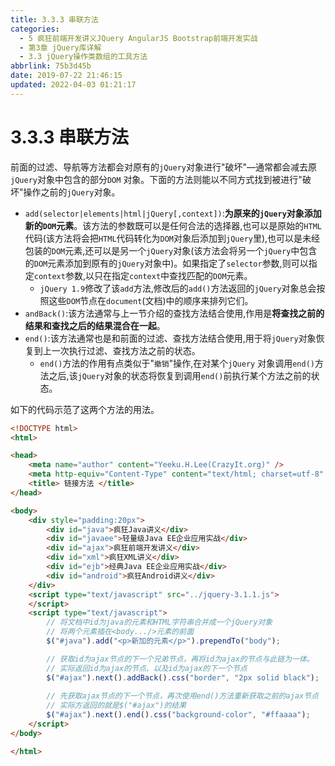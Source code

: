 ```yaml
---
title: 3.3.3 串联方法
categories: 
  - 5 疯狂前端开发讲义JQuery AngularJS Bootstrap前端开发实战
  - 第3章 jQuery库详解
  - 3.3 jQuery操作类数组的工具方法
abbrlink: 75b3d45b
date: 2019-07-22 21:46:15
updated: 2022-04-03 01:21:17
---
```

# 3.3.3 串联方法 #
前面的过滤、导航等方法都会对原有的`jQuery`对象进行"破坏"—通常都会减去原`jQuery`对象中包含的部分`DOM` 对象。下面的方法则能以不同方式找到被进行"破坏"操作之前的`jQuery`对象。
- `add(selector|elements|html|jQuery[,context])`:**为原来的`jQuery`对象添加新的`DOM`元素**。该方法的参数既可以是任何合法的选择器,也可以是原始的`HTML`代码(该方法将会把`HTML`代码转化为`DOM`对象后添加到`jQuery`里),也可以是未经包装的`DOM`元素,还可以是另一个`jQuery`对象(该方法会将另一个`jQuery`中包含的`DOM`元素添加到原有的`jQuery`对象中)。如果指定了`selector`参数,则可以指定`context`参数,以只在指定`context`中查找匹配的`DOM`元素。
    - `jQuery 1.9`修改了该`add`方法,修改后的`add()`方法返回的`jQuery`对象总会按照这些`DOM`节点在`document`(文档)中的顺序来排列它们。
- `andBack()`:该方法通常与上一节介绍的查找方法结合使用,作用是**将查找之前的结果和查找之后的结果混合在一起**。
- `end()`:该方法通常也是和前面的过滤、查找方法结合使用,用于将`jQuery`对象恢复到上一次执行过滤、查找方法之前的状态。
    - `end()`方法的作用有点类似于"`撤销`"操作,在对某个`jQuery` 对象调用`end()`方法之后,该`jQuery`对象的状态将恢复到调用`end()`前执行某个方法之前的状态。

如下的代码示范了这两个方法的用法。
```html
<!DOCTYPE html>
<html>

<head>
    <meta name="author" content="Yeeku.H.Lee(CrazyIt.org)" />
    <meta http-equiv="Content-Type" content="text/html; charset=utf-8" />
    <title> 链接方法 </title>
</head>

<body>
    <div style="padding:20px">
        <div id="java">疯狂Java讲义</div>
        <div id="javaee">轻量级Java EE企业应用实战</div>
        <div id="ajax">疯狂前端开发讲义</div>
        <div id="xml">疯狂XML讲义</div>
        <div id="ejb">经典Java EE企业应用实战</div>
        <div id="android">疯狂Android讲义</div>
    </div>
    <script type="text/javascript" src="../jquery-3.1.1.js">
    </script>
    <script type="text/javascript">
        // 将文档中id为java的元素和HTML字符串合并成一个jQuery对象
        // 将两个元素插在<body.../>元素的前面
        $("#java").add("<p>新加的元素</p>").prependTo("body");

        // 获取id为ajax节点的下一个兄弟节点，再将id为ajax的节点与此链为一体。
        // 实际返回id为ajax的节点、以及id为ajax的下一个节点
        $("#ajax").next().addBack().css("border", "2px solid black");
        
        // 先获取ajax节点的下一个节点，再次使用end()方法重新获取之前的ajax节点
        // 实际方返回的就是$("#ajax")的结果
        $("#ajax").next().end().css("background-color", "#ffaaaa");
    </script>
</body>

</html>
```
